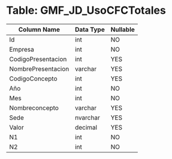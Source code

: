 # Table: GMF_JD_UsoCFCTotales

| Column Name | Data Type | Nullable |
|-------------|-----------|----------|
| Id | int | NO |
| Empresa | int | NO |
| CodigoPresentacion | int | YES |
| NombrePresentacion | varchar | YES |
| CodigoConcepto | int | YES |
| Año | int | NO |
| Mes | int | NO |
| Nombreconcepto | varchar | YES |
| Sede | nvarchar | YES |
| Valor | decimal | YES |
| N1 | int | NO |
| N2 | int | NO |
